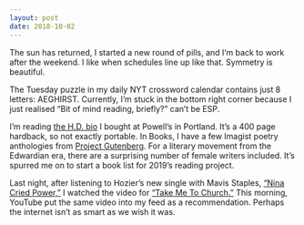 ```yaml
---
layout: post
date: 2018-10-02
---
```


The sun has returned, I started a new round of pills, and I’m back to work after the weekend. I like when schedules line up like that. Symmetry is beautiful. 

The Tuesday puzzle in my daily NYT crossword calendar contains just 8 letters: AEGHIRST. Currently, I’m stuck in the bottom right corner because I just realised “Bit of mind reading, briefly?” can’t be ESP. 

I’m reading [the H.D. bio](https://www.nytimes.com/1984/01/04/books/books-of-the-times-151951.html) I bought at Powell’s in Portland. It’s a 400 page hardback, so not exactly portable. In Books, I have a few Imagist poetry anthologies from [Project Gutenberg](http://www.gutenberg.org/ebooks/subject/10335). For a literary movement from the Edwardian era, there are a surprising number of female writers included. It’s spurred me on to start a book list for 2019’s reading project. 

Last night, after listening to Hozier’s new single with Mavis Staples, [“Nina Cried Power,”](https://youtu.be/j2YgDua2gpk) I watched the video for [“Take Me To Church.”](https://youtu.be/PVjiKRfKpPI) This morning, YouTube put the same video into my feed as a recommendation. Perhaps the internet isn’t as smart as we wish it was. 
